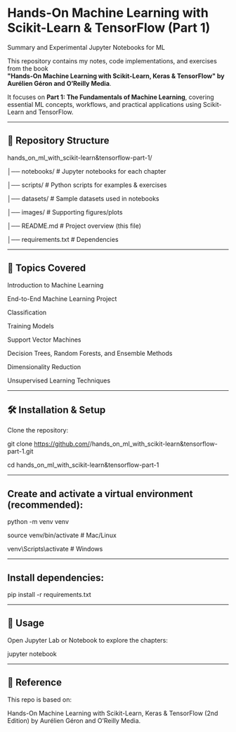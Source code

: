 # Hands-On Machine Learning with Scikit-Learn & TensorFlow (Part 1)
Summary and Experimental Jupyter Notebooks for ML

This repository contains my notes, code implementations, and exercises from the book  
**"Hands-On Machine Learning with Scikit-Learn, Keras & TensorFlow" by Aurélien Géron  and O’Reilly Media**.  

It focuses on **Part 1: The Fundamentals of Machine Learning**, covering essential ML concepts, workflows, and practical applications using Scikit-Learn and TensorFlow.

---

## 📂 Repository Structure

hands_on_ml_with_scikit-learn&tensorflow-part-1/

│── notebooks/ # Jupyter notebooks for each chapter

│── scripts/ # Python scripts for examples & exercises

│── datasets/ # Sample datasets used in notebooks

│── images/ # Supporting figures/plots

│── README.md # Project overview (this file)

│── requirements.txt # Dependencies

---

## 🚀 Topics Covered

Introduction to Machine Learning

End-to-End Machine Learning Project

Classification

Training Models

Support Vector Machines

Decision Trees, Random Forests, and Ensemble Methods

Dimensionality Reduction

Unsupervised Learning Techniques

---

## 🛠️ Installation & Setup
Clone the repository:

git clone https://github.com/<your-username>/hands_on_ml_with_scikit-learn&tensorflow-part-1.git

cd hands_on_ml_with_scikit-learn&tensorflow-part-1

---

## Create and activate a virtual environment (recommended):

python -m venv venv

source venv/bin/activate    # Mac/Linux

venv\Scripts\activate       # Windows

---

## Install dependencies:

pip install -r requirements.txt

---

## 📓 Usage

Open Jupyter Lab or Notebook to explore the chapters:

jupyter notebook

---

## 📖 Reference

This repo is based on:

Hands-On Machine Learning with Scikit-Learn, Keras & TensorFlow (2nd Edition) by Aurélien Géron and O’Reilly Media.
